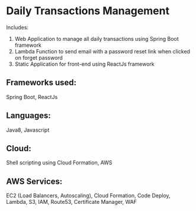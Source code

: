 # Daily Transactions Management

Includes: 
1. Web Application to manage all daily transactions using Spring Boot framework
2. Lambda Function to send email with a password reset link when clicked on forget password
3. Static Application for front-end using ReactJs framework

## Frameworks used: 
  Spring Boot, ReactJs
## Languages: 
  Java8, Javascript
## Cloud: 
  Shell scripting using Cloud Formation, AWS 
## AWS Services: 
  EC2 (Load Balancers, Autoscaling), Cloud Formation, Code Deploy, Lambda, S3, IAM, Route53, Certificate Manager, WAF


